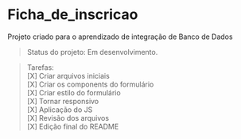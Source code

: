 # Ficha_de_inscricao

Projeto criado para o aprendizado de integração de Banco de Dados

>Status do projeto: Em desenvolvimento.

>Tarefas: <br>
[X] Criar arquivos iniciais <br>
[X] Criar os components do formulário <br>
[X] Criar estilo do formulário <br>
[X] Tornar responsivo <br>
[X] Aplicação do JS <br>
[X] Revisão dos arquivos <br>
[X] Edição final do README <br>
